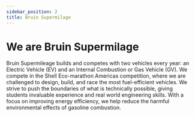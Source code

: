 ```yaml
---
sidebar_position: 2
title: Bruin Supermilage
---
```

# We are Bruin Supermilage
Bruin Supermileage builds and competes with two vehicles every year: an Electric Vehicle (EV) and an Internal Combustion or Gas Vehicle (GV). We compete in the Shell Eco-marathon Americas competition, where we are challenged to design, build, and race the most fuel-efficient vehicles. We strive to push the boundaries of what is technically possible, giving students invaluable experience and real world engineering skills. With a focus on improving energy efficiency, we help reduce the harmful environmental effects of gasoline combustion.